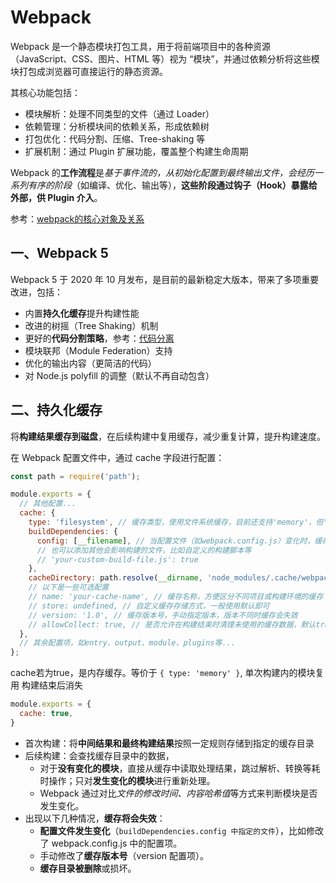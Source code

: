 # Webpack 
Webpack 是一个静态模块打包工具，用于将前端项目中的各种资源（JavaScript、CSS、图片、HTML 等）视为 “模块”，并通过依赖分析将这些模块打包成浏览器可直接运行的静态资源。

其核心功能包括：
* 模块解析：处理不同类型的文件（通过 Loader）
* 依赖管理：分析模块间的依赖关系，形成依赖树
* 打包优化：代码分割、压缩、Tree-shaking 等
* 扩展机制：通过 Plugin 扩展功能，覆盖整个构建生命周期

Webpack 的**工作流程**是*基于事件流的，从初始化配置到最终输出文件，会经历一系列有序的阶段*（如编译、优化、输出等），**这些阶段通过钩子（Hook）暴露给外部，供 Plugin 介入**。

参考：[webpack的核心对象及关系](./1.1__webpack中的核心对象.md)

## 一、Webpack 5
Webpack 5 于 2020 年 10 月发布，是目前的最新稳定大版本，带来了多项重要改进，包括：

* 内置**持久化缓存**提升构建性能
* 改进的树摇（Tree Shaking）机制
* 更好的**代码分割策略**，参考：[代码分离](./1.3.2__代码分离.md)
* 模块联邦（Module Federation）支持
* 优化的输出内容（更简洁的代码）
* 对 Node.js polyfill 的调整（默认不再自动包含）

## 二、持久化缓存
将**构建结果缓存到磁盘**，在后续构建中复用缓存，减少重复计算，提升构建速度。

在 Webpack 配置文件中，通过 cache 字段进行配置：
```js
const path = require('path');

module.exports = {
  // 其他配置...
  cache: {
    type: 'filesystem', // 缓存类型，使用文件系统缓存，目前还支持'memory'，但'memory'缓存仅在内存中，不会持久化
    buildDependencies: {
      config: [__filename], // 当配置文件（如webpack.config.js）变化时，缓存失效
      // 也可以添加其他会影响构建的文件，比如自定义的构建脚本等
      // 'your-custom-build-file.js': true 
    },
    cacheDirectory: path.resolve(__dirname, 'node_modules/.cache/webpack'), // 缓存目录，可自定义，建议放在node_modules/.cache下，方便管理且避免意外删除
    // 以下是一些可选配置
    // name: 'your-cache-name', // 缓存名称，方便区分不同项目或构建环境的缓存
    // store: undefined, // 自定义缓存存储方式，一般使用默认即可
    // version: '1.0', // 缓存版本号，手动指定版本，版本不同时缓存会失效
    // allowCollect: true, // 是否允许在构建结束时清理未使用的缓存数据，默认true
  },
  // 其余配置项，如entry、output、module、plugins等...
};
```
cache若为true，是内存缓存。等价于 ```{ type: 'memory' }```, 单次构建内的模块复用 构建结束后消失
```js
module.exports = {​
  cache: true,​ 
}
```

* 首次构建：将**中间结果和最终构建结果**按照一定规则存储到指定的缓存目录   
* 后续构建：会查找缓存目录中的数据，
  * 对于**没有变化的模块**，直接从缓存中读取处理结果，跳过解析、转换等耗时操作；只对**发生变化的模块**进行重新处理。   
  * Webpack 通过对比*文件的修改时间、内容哈希值*等方式来判断模块是否发生变化。
* 出现以下几种情况，**缓存将会失效**：
  * **配置文件发生变化**（```buildDependencies.config 中指定的文件```），比如修改了 webpack.config.js 中的配置项。
  * 手动修改了**缓存版本号**（version 配置项）。
  * **缓存目录被删除**或损坏。
